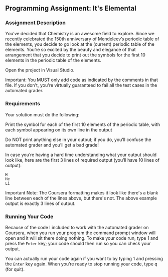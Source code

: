 #

## Programming Assignment: It's Elemental

### Assignment Description

You’ve decided that Chemistry is an awesome field to explore. Since we recently celebrated the 150th anniversary of Mendeleev’s periodic table of the elements, you decide to go look at the (current) periodic table of the elements. You’re so excited by the beauty and elegance of that arrangement that you decide to print out the symbols for the first 10 elements in the periodic table of the elements.

Open the project in Visual Studio.

Important: You MUST only add code as indicated by the comments in that file. If you don't, you're virtually guaranteed to fail all the test cases in the automated grader.

### Requirements

Your solution must do the following:

Print the symbol for each of the first 10 elements of the periodic table, with each symbol appearing on its own line in the output

Do NOT print anything else in your output; if you do, you’ll confuse the automated grader and you’ll get a bad grade!

In case you’re having a hard time understanding what your output should look like, here are the first 3 lines of required output (you’ll have 10 lines of output):

```TXT
H
He
Li
```

Important Note: The Coursera formatting makes it look like there's a blank line between each of the lines above, but there's not. The above example output is exactly 3 lines of output.

### Running Your Code

Because of the code I included to work with the automated grader on Coursera, when you run your program the command prompt window will open and it will sit there doing nothing. To make your code run, type 1 and press the `Enter` key; your code should then run so you can check your output.

You can actually run your code again if you want to by typing 1 and pressing the `Enter` key again. When you’re ready to stop running your code, type q (for quit).

